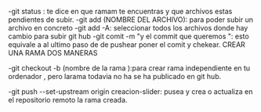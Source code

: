 -git status : te dice en que ramam te encuentras y que archivos estas pendientes de subir.
-git add (NOMBRE DEL ARCHIVO): para poder subir un archivo en concreto
-git add -A: seleccionar todos los archivos donde hay cambio para subir git hub
-git comit -m "y el commit que queremos ": esto equivale a al ultimo paso de de pushear poner el comit y chekear.
                                       CREAR UNA RAMA DOS MANERAS

-git checkout -b (nombre de la rama ):para crear rama independiente en tu ordenador , pero larama todavia no ha se ha publicado en git hub.

-git push --set-upstream origin creacion-slider: pusea y crea o actualiza en el repositorio remoto la rama creada.